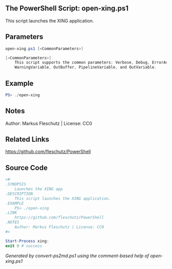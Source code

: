 ## The PowerShell Script: open-xing.ps1

This script launches the XING application.

## Parameters
```powershell
open-xing.ps1 [<CommonParameters>]

[<CommonParameters>]
    This script supports the common parameters: Verbose, Debug, ErrorAction, ErrorVariable, WarningAction, 
    WarningVariable, OutBuffer, PipelineVariable, and OutVariable.
```

## Example
```powershell
PS> ./open-xing

```

## Notes
Author: Markus Fleschutz | License: CC0

## Related Links
https://github.com/fleschutz/PowerShell

## Source Code
```powershell
<#
.SYNOPSIS
	Launches the XING app
.DESCRIPTION
	This script launches the XING application.
.EXAMPLE
	PS> ./open-xing
.LINK
	https://github.com/fleschutz/PowerShell
.NOTES
	Author: Markus Fleschutz | License: CC0
#>

Start-Process xing:
exit 0 # success
```

*Generated by convert-ps2md.ps1 using the comment-based help of open-xing.ps1*

